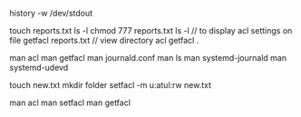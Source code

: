history -w /dev/stdout

touch reports.txt
ls -l
chmod 777 reports.txt
ls -l
// to display acl settings on file
getfacl reports.txt
// view directory acl
getfacl .

man acl
man getfacl
man journald.conf
man ls
man systemd-journald
man systemd-udevd

touch new.txt
mkdir folder
setfacl -m u:atul:rw new.txt

man acl
man setfacl
man getfacl